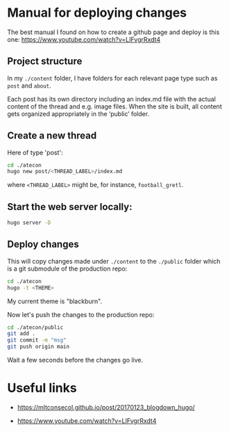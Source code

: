 # Manual for deploying changes
The best manual I found on how to create a github page and deploy is this one:
https://www.youtube.com/watch?v=LIFvgrRxdt4


## Project structure
In my `./content` folder, I have folders for each relevant page type such as `post` and `about`.


Each post has its own directory including an index.md file with the actual content of the thread and e.g. image files. When the site is built, all content gets organized appropriately in the ‘public’ folder.

## Create a new thread
Here of type 'post':
```bash
cd ./atecon
hugo new post/<THREAD_LABEL>/index.md
```

where `<THREAD_LABEL>` might be, for instance, `football_gretl`.

## Start the web server locally:
```bash
hugo server -D
```

## Deploy changes
This will copy changes made under `./content` to the `./public` folder which is a git submodule of the production repo:
```bash
cd ./atecon
hugo -t <THEME>
```

My current theme is "blackburn".

Now let's push the changes to the production repo:
```bash
cd ./atecon/public
git add .
git commit -m "msg"
git push origin main
```

Wait a few seconds before the changes go live.


# Useful links
- https://mltconsecol.github.io/post/20170123_blogdown_hugo/

- https://www.youtube.com/watch?v=LIFvgrRxdt4
